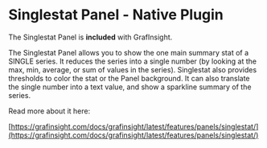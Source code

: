 # Singlestat Panel -  Native Plugin

The Singlestat Panel is **included** with GrafInsight.

The Singlestat Panel allows you to show the one main summary stat of a SINGLE series. It reduces the series into a single number (by looking at the max, min, average, or sum of values in the series). Singlestat also provides thresholds to color the stat or the Panel background. It can also translate the single number into a text value, and show a sparkline summary of the series.

Read more about it here:

[https://grafinsight.com/docs/grafinsight/latest/features/panels/singlestat/](https://grafinsight.com/docs/grafinsight/latest/features/panels/singlestat/)
